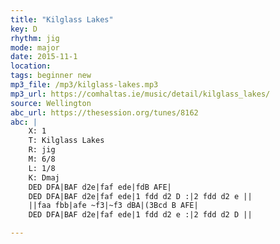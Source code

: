 ```yaml
---
title: "Kilglass Lakes"
key: D
rhythm: jig
mode: major
date: 2015-11-1
location:
tags: beginner new
mp3_file: /mp3/kilglass-lakes.mp3
mp3_url: https://comhaltas.ie/music/detail/kilglass_lakes/
source: Wellington
abc_url: https://thesession.org/tunes/8162
abc: |
    X: 1
    T: Kilglass Lakes
    R: jig
    M: 6/8
    L: 1/8
    K: Dmaj
    DED DFA|BAF d2e|faf ede|fdB AFE|
    DED DFA|BAF d2e|faf ede|1 fdd d2 D :|2 fdd d2 e ||
    ||faa fbb|afe ~f3|~f3 dBA|(3Bcd B AFE|
    DED DFA|BAF d2e|faf ede|1 fdd d2 e :|2 fdd d2 D ||

---
```


